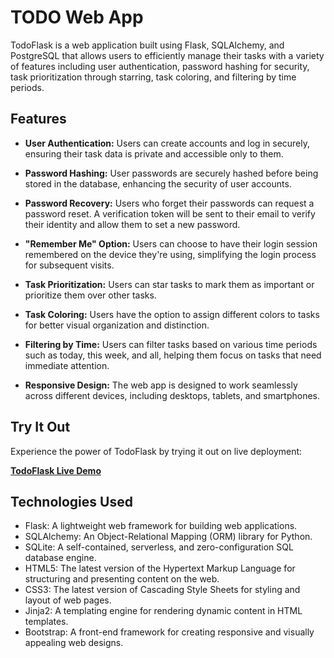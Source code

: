 # TODO Web App

TodoFlask is a web application built using Flask, SQLAlchemy, and PostgreSQL that allows users to efficiently manage their tasks with a variety of features including user authentication, password hashing for security, task prioritization through starring, task coloring, and filtering by time periods.

## Features

- **User Authentication:** Users can create accounts and log in securely, ensuring their task data is private and accessible only to them.

- **Password Hashing:** User passwords are securely hashed before being stored in the database, enhancing the security of user accounts.

- **Password Recovery:** Users who forget their passwords can request a password reset. A verification token will be sent to their email to verify their identity and allow them to set a new password.

- **"Remember Me" Option:** Users can choose to have their login session remembered on the device they're using, simplifying the login process for subsequent visits.

- **Task Prioritization:** Users can star tasks to mark them as important or prioritize them over other tasks.

- **Task Coloring:** Users have the option to assign different colors to tasks for better visual organization and distinction.

- **Filtering by Time:** Users can filter tasks based on various time periods such as today, this week, and all, helping them focus on tasks that need immediate attention.

- **Responsive Design:** The web app is designed to work seamlessly across different devices, including desktops, tablets, and smartphones.

## Try It Out

Experience the power of TodoFlask by trying it out on live deployment:

**[TodoFlask Live Demo](https://todolist/dgutierrezengineer.com)**

## Technologies Used

- Flask: A lightweight web framework for building web applications.
- SQLAlchemy: An Object-Relational Mapping (ORM) library for Python.
- SQLite: A self-contained, serverless, and zero-configuration SQL database engine.
- HTML5: The latest version of the Hypertext Markup Language for structuring and presenting content on the web.
- CSS3: The latest version of Cascading Style Sheets for styling and layout of web pages.
- Jinja2: A templating engine for rendering dynamic content in HTML templates.
- Bootstrap: A front-end framework for creating responsive and visually appealing web designs.